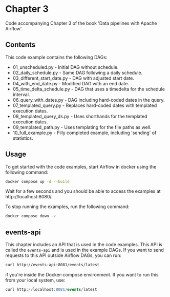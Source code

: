 # Chapter 3

Code accompanying Chapter 3 of the book 'Data pipelines with Apache Airflow'.

## Contents

This code example contains the following DAGs:

- 01_unscheduled.py - Initial DAG without schedule.
- 02_daily_schedule.py - Same DAG following a daily schedule.
- 03_different_start_date.py - DAG with adjusted start date.
- 04_with_end_date.py - Modified DAG with an end date.
- 05_time_delta_schedule.py - DAG that uses a timedelta for the schedule interval.
- 06_query_with_dates.py - DAG including hard-coded dates in the query.
- 07_templated_query.py - Replaces hard-coded dates with templated execution dates.
- 08_templated_query_ds.py - Uses shorthands for the templated execution dates.
- 09_templated_path.py - Uses templating for the file paths as well.
- 10_full_example.py - Filly completed example, including 'sending' of statistics.

## Usage

To get started with the code examples, start Airflow in docker using the following command:

```bash
docker compose up -d --build
```

Wait for a few seconds and you should be able to access the examples at http://localhost:8080/.

To stop running the examples, run the following command:

```bash
docker compose down -v
```

## events-api

This chapter includes an API that is used in the code examples. This API is called the `events-api` and is used in the example DAGs. If you want to send requests
to this API outside Airflow DAGs, you can run:
```bash
curl http://events-api:8081/events/latest
```
if you're inside the Docker-compose environment. If you want to run this from your local system, use:
```sql
curl http://localhost:8081/events/latest
```